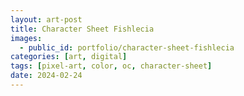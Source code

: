 ```yaml
---
layout: art-post
title: Character Sheet Fishlecia
images:
  - public_id: portfolio/character-sheet-fishlecia
categories: [art, digital]
tags: [pixel-art, color, oc, character-sheet]
date: 2024-02-24
---
```

